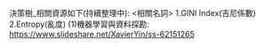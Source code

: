 決策樹_相關資源如下(持續整理中):
<相關名詞>
  1.GINI Index(吉尼係數)
  2.Entropy(亂度)
(1)機器學習與資料探勘: 
  https://www.slideshare.net/XavierYin/ss-62151265
